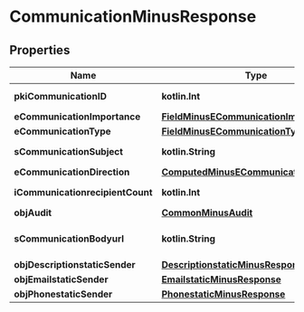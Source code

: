 
# CommunicationMinusResponse

## Properties
Name | Type | Description | Notes
------------ | ------------- | ------------- | -------------
**pkiCommunicationID** | **kotlin.Int** | The unique ID of the Communication. | 
**eCommunicationImportance** | [**FieldMinusECommunicationImportance**](FieldMinusECommunicationImportance.md) |  | 
**eCommunicationType** | [**FieldMinusECommunicationType**](FieldMinusECommunicationType.md) |  | 
**sCommunicationSubject** | **kotlin.String** | The subject of the Communication | 
**eCommunicationDirection** | [**ComputedMinusECommunicationDirection**](ComputedMinusECommunicationDirection.md) |  | 
**iCommunicationrecipientCount** | **kotlin.Int** | The count of Communicationrecipient | 
**objAudit** | [**CommonMinusAudit**](CommonMinusAudit.md) |  | 
**sCommunicationBodyurl** | **kotlin.String** | The url of the body used as body in the Communication |  [optional]
**objDescriptionstaticSender** | [**DescriptionstaticMinusResponse**](DescriptionstaticMinusResponse.md) |  |  [optional]
**objEmailstaticSender** | [**EmailstaticMinusResponse**](EmailstaticMinusResponse.md) |  |  [optional]
**objPhonestaticSender** | [**PhonestaticMinusResponse**](PhonestaticMinusResponse.md) |  |  [optional]



